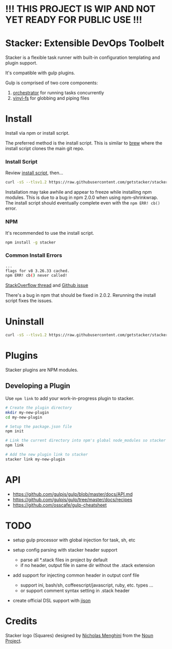 # !!! THIS PROJECT IS WIP AND NOT YET READY FOR PUBLIC USE !!!


# Stacker: Extensible DevOps Toolbelt

Stacker is a flexible task runner with built-in configuration templating and plugin support.

It's compatible with gulp plugins.

Gulp is comprised of two core components:
1. [orchestrator](https://github.com/orchestrator/orchestrator) for running tasks concurrently
2. [vinyl-fs](https://github.com/wearefractal/vinyl-fs) for globbing and piping files


# Install

Install via npm or install script.

The preferred method is the install script. This is similar to [brew](http://brew.sh/) where
the install script clones the main git repo.

### Install Script

Review [install script](https://github.com/getstacker/stacker/blob/master/install), then...

```bash
curl -sS --tlsv1.2 https://raw.githubusercontent.com/getstacker/stacker/master/install | sh -e
```

Installation may take awhile and appear to freeze while installing npm modules.
This is due to a bug in npm 2.0.0 when using npm-shrinkwrap. The install script
should eventually complete even with the `npm ERR! cb()` error.


### NPM

It's recommended to use the install script.

```bash
npm install -g stacker
```


### Common Install Errors

```bash
...
flags for v8 3.26.33 cached.
npm ERR! cb() never called!
```

[StackOverflow thread](http://stackoverflow.com/questions/15393821/npm-err-cb-never-called) and
[Github issue](https://github.com/npm/npm/issues/5920)

There's a bug in npm that should be fixed in 2.0.2. Rerunning the install script fixes the issues.

# Uninstall

```bash
curl -sS --tlsv1.2 https://raw.githubusercontent.com/getstacker/stacker/master/uninstall | sh -e
```


# Plugins

Stacker plugins are NPM modules.


## Developing a Plugin

Use `npm link` to add your work-in-progress plugin to stacker.

```bash
# Create the plugin directory
mkdir my-new-plugin
cd my-new-plugin

# Setup the package.json file
npm init

# Link the current directory into npm's global node_modules so stacker can find it
npm link

# Add the new plugin link to stacker
stacker link my-new-plugin
```


# API

- https://github.com/gulpjs/gulp/blob/master/docs/API.md
- https://github.com/gulpjs/gulp/tree/master/docs/recipes
- https://github.com/osscafe/gulp-cheatsheet



# TODO

- setup gulp processor with global injection for task, sh, etc

- setup config parsing with stacker header support
  - parse all *.stack files in project by default
  - if no header, output file in same dir without the .stack extension

- add support for injecting common header in output conf file
  - support ini, bash/sh, coffeescript/javascript, ruby, etc. types ...
  - or support comment syntax setting in .stack header

- create official DSL support with [jison](http://zaach.github.io/jison/docs/)


# Credits

Stacker logo (Squares) designed by [Nicholas Menghini](http://www.thenounproject.com/nl_menghini) from the [Noun Project](http://www.thenounproject.com).
